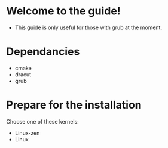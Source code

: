 # Welcome to the guide!

- This guide is only useful for those with grub at the moment.

# Dependancies

- cmake
- dracut
- grub

# Prepare for the installation

Choose one of these kernels:

- Linux-zen
- Linux
